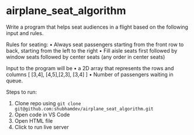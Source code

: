 # airplane_seat_algorithm

Write a program that helps seat audiences in a flight based on the following input and rules.

Rules for seating:
• Always seat passengers starting from the front row to back, starting from the left to the right
• Fill aisle seats first followed by window seats followed by center seats (any order in center seats)

Input to the program will be
• a 2D array that represents the rows and columns [ [3,4], [4,5],[2,3], [3,4] ]
• Number of passengers waiting in queue.

Steps to run:

1. Clone repo using `git clone git@github.com:shubhamdev/airplane_seat_algorithm.git`
2. Open code in VS Code
3. Open HTML file
4. Click to run live server
